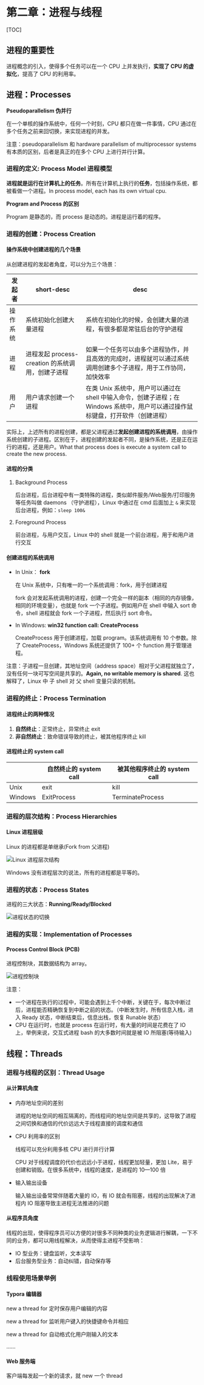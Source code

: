 # 第二章：进程与线程

[TOC]

## 进程的重要性

进程概念的引入，使得多个任务可以在一个 CPU 上并发执行，**实现了 CPU 的虚拟化**，提高了 CPU 的利用率。

## 进程：Processes

**Pseudoparallelism  伪并行**

在一个单核的操作系统中，任何一个时刻，CPU 都只在做一件事情，CPU 通过在多个任务之前来回切换，来实现进程的并发。

注意：pseudoparallelism 和 hardware parallelism of multiprocessor systems 有本质的区别，后者是真正的在多个 CPU 上进行并行计算。

### 进程的定义: Process Model 进程模型

**进程就是运行在计算机上的任务**。所有在计算机上执行的**任务**，包括操作系统，都被看做一个进程。In process model, each has its own virtual cpu.

**Program and Process 的区别**

Program 是静态的，而 process 是动态的。进程是运行着的程序。

### 进程的创建：Process Creation

#### 操作系统中创建进程的几个场景

从创建进程的发起者角度，可以分为三个场景：

| 发起者   | short-desc                                       | desc                                                         |
| -------- | ------------------------------------------------ | ------------------------------------------------------------ |
| 操作系统 | 系统初始化创建大量进程                           | 系统在初始化的时候，会创建大量的进程，有很多都是常驻后台的守护进程 |
| 进程     | 进程发起 process-creation 的系统调用，创建子进程 | 如果一个任务可以由多个进程协作，并且高效的完成时，进程就可以通过系统调用创建多个子进程，用于工作协同，加快效率 |
| 用户     | 用户请求创建一个进程                             | 在类 Unix 系统中，用户可以通过在 shell 中输入命令，创建子进程；在 Windows 系统中，用户可以通过操作鼠标键盘，打开软件（创建进程） |

实际上，上述所有的进程创建，都是父进程通过**发起创建进程的系统调用**，由操作系统创建的子进程。区别在于，进程创建的发起者不同，是操作系统，还是正在运行的进程，还是用户。What that process does is execute a system call to create the new process.  

#### 进程的分类

1. Background Process 

   后台进程，后台进程中有一类特殊的进程，类似邮件服务/Web服务/打印服务等任务叫做  daemons  （守护进程），Linux 中通过在 cmd 后面加上 `&` 来实现后台进程，例如：`sleep 100&`

2. Foreground Process

   前台进程，与用户交互，Linux 中的 shell 就是一个前台进程，用于和用户进行交互

#### 创建进程的系统调用

* In Unix： **fork**

  在 Unix 系统中，只有唯一的一个系统调用：fork，用于创建进程

  fork 会对发起系统调用的进程，创建一个完全一样的副本（相同的内存镜像，相同的环境变量），也就是 fork 一个子进程。例如用户在 shell 中输入 sort 命令，shell 进程就会 fork 一个子进程，然后执行 sort 命令。

* In Windows: **win32 function call: CreateProcess**

  CreateProcess 用于创建进程，加载 program。该系统调用有 10 个参数。除了 CreateProcess，Windows 系统还提供了 100+ 个 function 用于管理进程。

注意：子进程一旦创建，其地址空间（address space）相对于父进程就独立了，没有任何一块可写空间是共享的。**Again, no writable memory is shared**.  这也解释了，Linux 中 子 shell 对 父 shell 变量只读的机制。

### 进程的终止：Process Termination 

#### 进程终止的两种情况

1. **自然终止**：正常终止，异常终止 exit
2. **非自然终止**：致命错误导致的终止，被其他程序终止 kill

#### 进程终止的 system call

|         | 自然终止的 system call | 被其他程序终止的 system call |
| ------- | ---------------------- | ---------------------------- |
| Unix    | exit                   | kill                         |
| Windows | ExitProcess            | TerminateProcess             |

### 进程的层次结构：Process Hierarchies 

#### Linux 进程层级

Linux 的进程都是单继承(Fork from 父进程)

![Linux 进程层次结构](assets/1559723002837.png)

Windows 没有进程层次的说法，所有的进程都是平等的。

### 进程的状态：Process States

进程的三大状态：**Running/Ready/Blocked**

![进程状态的切换](assets/1559725180702.png)

### 进程的实现：Implementation of Processes 

#### Process Control Block (PCB)

进程控制块，其数据结构为 array。

![进程控制块](assets/1559870394755.png)

注意：

* 一个进程在执行的过程中，可能会遇到上千个中断，关键在于，每次中断过后，进程能否精确恢复到中断之前的状态。（中断发生时，所有信息入栈，进入 Ready 状态，中断结束后，信息出栈，恢复 Runable 状态）
* CPU 在运行时，也就是 process 在运行时，有大量的时间是花费在了 IO 上，举例来说，交互式进程 bash 的大多数时间就是被 IO 所阻塞(等待输入)

## 线程：Threads

### 进程与线程的区别：Thread Usage

#### 从计算机角度

* 内存地址空间的差别

  进程的地址空间的相互隔离的，而线程间的地址空间是共享的，这导致了进程之间切换和通信的代价远远大于线程直接的调度和通信

* CPU 利用率的区别

  线程可以充分利用多核 CPU 进行并行计算

  CPU 对于线程调度的代价也远远小于进程，线程更加轻量，更加 Lite，易于创建和销毁。在很多系统中，线程的速度，是进程的 10—100 倍

* 输入输出设备

  输入输出设备常常伴随着大量的 IO，有 IO 就会有阻塞，线程的出现解决了进程内 IO 阻塞导致主进程无法推进的问题

#### 从程序员角度

线程的出现，使得程序员可以方便的对很多不同种类的业务逻辑进行解耦，一下不同的业务，都可以用线程解决，从而使得主进程不受影响：

* IO 型业务：键盘监听，文本读写
* 后台服务型业务：自动纠错，自动保存等



### 线程使用场景举例

#### Typora 编辑器

new a thread for 定时保存用户编辑的内容

new a thread for 监听用户键入的快捷键命令并相应

new a thread for 自动格式化用户刚输入的文本

……

#### Web 服务端

客户端每发起一个新的请求，就 new 一个 thread








